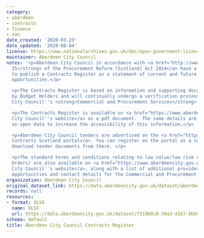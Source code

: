 ```yaml
---
category:
- aberdeen
- contracts
- finance
- nan
date_created: '2020-03-23'
date_updated: '2020-08-04'
license: https://www.nationalarchives.gov.uk/doc/open-government-licence/version/3/
maintainer: Aberdeen City Council
notes: '<p>Aberdeen City Council in accordance with <a href="http://www.legislation.gov.uk/asp/2014/12/section/35"><strong>Section
  35</strong> of the Procurement Reform (Scotland) Act 2014</a> have a legal obligation
  to publish a Contracts Register as a statement of current and future contracting
  opportunities.</p>

  <p>The Contracts Register is based on information and supporting documentation provided
  by Budget Holders and will continually undergo a verification process by Aberdeen
  City Council''s <strong>Commercial and Procurement Services</strong>.</p>

  <p>The Contracts Register is available on <a href="https://www.aberdeencity.gov.uk/services/council-and-democracy/financial-information-and-procurement/contracts-register">Aberdeen
  City Council''s website</a> as a pdf document.  The same details are provided here
  as open data to increase the accessibility of this information.</p>

  <p>Aberdeen City Council tenders are advertised on the <a href="https://www.publiccontractsscotland.gov.uk/search/Search_MainPageAdv.aspx">Public
  Contracts Scotland portal</a>. You can register on the portal as a supplier and
  download tender documents from there. </p>

  <p>The standard terms and conditions relating to low value/low risk orders (Purchase
  Orders) are also available on <a href="https://www.aberdeencity.gov.uk/services/council-and-democracy/financial-information-and-procurement/contracts-register">Aberdeen
  City Council''s website</a>, along with a list of additional providers of procurement
  opportunities and contact details for the Commercial and Procurement Service. </p>'
organization: Aberdeen City Council
original_dataset_link: https://data.aberdeencity.gov.uk/dataset/aberdeen-city-council-contracts-register
records: null
resources:
- format: XLSX
  name: XLSX
  url: https://data.aberdeencity.gov.uk/dataset/f319b0c8-50a3-4167-bbb9-69e94a9aa8b1/resource/6878ec51-8fae-4654-ba5f-a9f6f10ba603/download/aberdeen-city-contract-register-feb-2020.xlsx
schema: default
title: Aberdeen City Council Contracts Register
---
```

